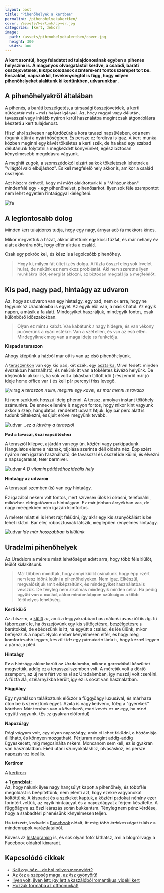 ```yaml
---
layout: post
title: "Pihenőhelyek a kertben"
permalink: /pihenohelyekakertben/
cover: /assets/kertunk/cover.jpg
categories: [kert, dekor]
image:
  path: /assets/pihenohelyekakertben/cover.jpg
  height: 300
  width: 300
---
```




**A kert azontúl, hogy feladatot ad tulajdonosának egyben a pihenés helyszíne is. A magányos olvasgatástól kezdve, a családi, baráti összejövetelek, kikapcsolódások színtereként fontos szerepet tölt be. Évszaktól, napszaktól, tevékenységtől is függ, hogy milyen pihenőhelyeket alakítunk ki kertünkben, udvarunkban.**


## A pihenőhelyekről általában

A pihenés, a baráti beszélgetés, a társasági összejövetelek, a kerti sütögetés más - más helyet igényel. Az, hogy reggel vagy délután, tavasszal vagy inkább nyáron kerül használatba megint csak átgondolásra készteti a kert tulajdonost. 

Hisz' ahol szívesen napfürdőzünk a kora tavaszi napsütésben, oda nem fogunk kiülni a nyári hőségben. És persze ez fordítva is igaz. 
A kerti munka közben meginni egy kávét tökéletes a kerti szék, de ha akad egy szabad délutánunk folytatni a megkezdett könyvünket, egész biztosan kényelmesebb megoldásra vágyunk.

A meghitt zugok, a szomszédoktól elzárt sarkok tökéletesek lehetnek a "világtól való elbújáshoz". És kell megfelelő hely akkor is, amikor a család összejön.




Azt hiszem érthető, hogy mi miért alakítottunk ki a "Miházunkban" mindenfelé egy - egy pihenőhelyet, pihenősarkot. Ilyen sok féle szempontot nem lehet egyetlen hintaággyal kielégíteni. 


![fa](/assets/pihenohelyek/idezet.png)

## A legfontosabb dolog

Minden kert tulajdonos tudja, hogy egy nagy, árnyat adó fa mekkora kincs. 

Mikor megvettük a házat, akkor ültettünk egy kicsi fűzfát, és már néhány év alatt akkorára nőtt, hogy elfér alatta a család. 

Csak egy pokróc kell, és kész is a legolcsóbb pihenőhely.



> Hogy ki, milyen fát ültet ízlés dolga. A fűzfa ősszel elég sok levelet hullat, de nekünk ez nem okoz problémát. Aki nem szeretne ilyen munkákra időt, energiát áldozni, az biztosan megtalálja a megfelelőt.  

## Kis pad, nagy pad, hintaágy az udvaron

 
Az, hogy az udvaron van egy hintaágy, egy pad, nem ok arra, hogy ne tegyünk az Uradalomba is egyet. Az egyik elől van, a másik hátul. Az egyik napon, a másik a fa alatt. Mindegyiket használjuk, mindegyik fontos, csak különböző időszakokban.

> Olyan ez mint a kabát. Van kabátunk a nagy hidegre, és van vékony pulóverünk a nyári estékre. Van a szél ellen, és van az eső ellen. Mindegyiknek meg van a maga ideje és funkciója.

**Kispad a teraszon**


Ahogy kilépünk a házból már ott is van az első pihenőhelyünk.

A [teraszunkon](/2019-08-01/teraszdekor) van egy kis pad, két szék, egy [asztalka.](/2019-02-12/varrogepasztal) Mivel fedett, minden évszakban használható, és nekünk itt van a tökéletes kávézó helyünk. De idejövök ki akkor is, ha sok volt a lakásban töltött idő ( részemről már jó ideje home office van ) és kell pár percnyi friss levegő.

![virág](/assets/pihenohelyek/terasznarcisz.png)
_A teraszon leülni, meginni egy kávét, és már menni is tovább_


Itt nem szoktunk hosszú ideig pihenni. A terasz, amolyan instant töltőhely számunkra. De ennek ellenére is nagyon fontos, hogy mikor kint vagyunk akkor a szép, hangulatos, rendezett udvart látjuk. Így pár perc alatt is tudunk töltekezni, és újult erővel megyünk tovább.


![udvar](/assets/pihenohelyek/teraszroljav.png)
_...ez a látvány a teraszról_

**Pad a tavaszi, őszi napsütéshez**


A teraszról kilépve, a járdán van egy ún. köztéri vagy parkipadunk. Hangulatos eleme a háznak, tájolása szerint a déli oldalra néz. Épp ezért nyáron nem igazán használható, de tavasszal és ősszel ide kiülni, és élvezni a napsugarakat, felér bármivel.

![udvar](/assets/pihenohelyek/padj.png)
_A D vitamin pótlásához ideális hely_



**Hintaágy az udvaron**


A terasszal szemben (is) van egy hintaágy.

Ez igazából nekem volt fontos, mert szívesen ülök ki olvasni, telefonálni, miközben elringatózom a hintaágyon. Ez már jobban árnyékban van, de nagy melegekben nem igazán komfortos.

A mérete miatt el is lehet rajt feküdni, így akár egy kis szunyókálást is be lehet iktatni. Bár elég robosztusnak látszik, meglepően kényelmes hintaágy.

![udvar](/assets/pihenohelyek/hintaudvar.png)
_Ide már hosszabban is kiülünk_



## Uradalmi pihenőhelyek


Az Uradalom a mérete miatt lehetőséget adott arra, hogy több féle kiülőt, leülőt kialakítsunk.

> Már többen mondták, hogy annyi kiülőt csinálunk, hogy épp ezért nem lesz időnk leülni a pihenőhelyeken. Nem igaz. Elkészül, megvalósítjuk amit elképzeltünk, és mindegyiket használatba is vesszük. De tényleg nem alkalmas mindegyik minden célra. Ha pedig együtt van a család, akkor mindenképpen szükséges a több férőhelyes lehetőség.
> 

**Kerti kiülő**

Azt hiszem, a [kiülő](//2019-05-29/kiülő) az, amit a leggyakrabban használunk tavasztól őszig. Itt táborozunk le, ha összejövünk egy kis sütögetésre, beszélgetésre a barátokkal, de ebédezünk is itt, ha együtt a család, és ide ülünk, mikor befejezzük a napot. Nyolc ember kényelmesen elfér, és hogy még komfortosabb legyen, készült ide egy párnatartó láda is, hogy kéznél legyen a párna, a pléd.


**Hintaágy**


Ez a hintaágy akkor került az Uradalomba, mikor a gerendából készültet megvettük, addig ez a terasszal szemben volt. A méretük volt a döntő szempont, az új nem fért volna el az Uradalomban, így muszáj volt cserélni. A fűzfa alá, szélárnyákba került, így ez is sokat van használatban. 

**Függőágy**

Egy nyaraláson találkoztunk először a függyőágy luxusával, és már haza úton be is szereztünk egyet. Azóta is nagy kedvenc, főleg a "gyerekek" körében. Már tervben van a következő, mert kevés ez az egy, ha mind együtt vagyunk. (És ez gyakran előfordul)


**Napozóágy**

Régi vágyam volt, egy olyan napozóágy, amin el lehet feküdni, a háttámlája állítható, és könnyen mozgatható. Férjuram megint addig-addig ügyeskedett, míg megcsinálta nekem. Mondanom sem kell, ez is gyakran van használatban. Ebéd utáni szunyókáláshoz, olvasáshoz, és persze napozáshoz ideális.

**Kertirom**


A [kertirom](/2019-09-12/kertirom)







**+ 1 gondolat:**   
Az, hogy nálunk ilyen nagy hangsúlyt kapott a pihenőhely, és többféle megoldást is beépítettünk, nem jelenti azt, hogy ezekre vagyonokat költöttünk. A kispadot és a székeket kaptuk, a köztéri padokat néhány ezer forintért vettük, az egyik hintaágyat és a napozóágyat a férjem készítette. A függőágyra az őszi leárazás során bukkantam. Tényleg nem pénz kérdése, hogy a szabadtéri pihenésünk kényelmesen teljen.


Ha tetszett, kedveld a <a href="https://www.facebook.com/Var%C3%A1zsolj-otthont-360330751226066/" target="_blank">Facebook</a> oldalt, itt még több érdekességet találsz a mindennapok varázslataiból.

Kövess az <a href="https://www.instagram.com/varazsoljotthont/?hl=hu/" target="_blank">Instagramon</a> is, és sok olyan fotót láthatsz, ami a blogról vagy a Facebook oldalról kimaradt.




## Kapcsolódó cikkek

* [Kell egy ház... de hol,milyen,mennyiért?](/22019-02-09/hazvasarlas)
* [Az ősz a szépség maga, az ősz gyönyörű!](/2019-10-14/ősz)
* [Ilyen volt, ilyen lett: így lett a kaszálóból romantikus, vidéki kert](/2019-06-26/kulsokorlet)
* [Hozzuk formába az otthonunkat!](/2019-03-26/dekoráció)



